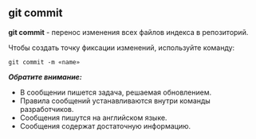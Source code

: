 ## git commit

**git commit** - перенос изменения всех файлов индекса в репозиторий.

Чтобы создать точку фиксации изменений, используйте команду:

```
git commit -m «name»
```

***Обратите внимание:***
* В сообщении пишется задача, решаемая обновлением.
* Правила сообщений устанавливаются внутри команды разработчиков.
* Сообщения пишутся на английском языке.
* Сообщения содержат достаточную информацию.